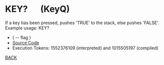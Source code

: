 # KEY? &emsp; (KeyQ)
If a key has been pressed, pushes 'TRUE' to the stack, else pushes 'FALSE'.<br/>Example usage: KEY?
* ( -- flag )
* [Source Code](../words/shando/KeyQ.cs)
* Execution Tokens: 1552376109 (interpreted) and 1015505197 (compiled)


[BACK](builtins.md#KeyQ)
